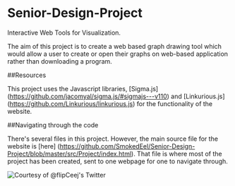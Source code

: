 # Senior-Design-Project

Interactive Web Tools for Visualization.  

The aim of this project is to create a web based graph drawing tool which would allow a user to create or open their graphs on web-based application rather than downloading a program.


##Resources

This project uses the Javascript libraries, [Sigma.js] (https://github.com/jacomyal/sigma.js/#sigmajs---v110) and [Linkurious.js] (https://github.com/Linkurious/linkurious.js) for the functionality of the website. 

##Navigating through the code

There's several files in this project.  However, the main source file for the website is [here] (https://github.com/SmokedEel/Senior-Design-Project/blob/master/src/Project/index.html).  That file is where most of the project has been created, sent to one webpage for one to navigate through.

![Courtesy of @flipCeej's Twitter](http://i.imgur.com/c6tRr8k.jpg)
